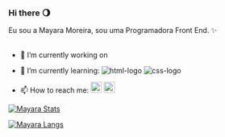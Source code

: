 ### Hi there   :waning_gibbous_moon:

Eu sou a Mayara Moreira, sou uma Programadora Front End. ✨
<br>
<br>
- 🔭 I’m currently working on
- 🌱 I’m currently learning: <img src="https://img.shields.io/badge/HTML-239120?style=for-the-badge&logo=html5&logoColor=white" alt="html-logo" /> <img src="https://img.shields.io/badge/CSS-239120?&style=for-the-badge&logo=css3&logoColor=white" alt="css-logo" />


- 📫 How to reach me:
<a href="https://www.instagram.com/mayhelenabraga/"><img width="22px" src="https://www.gov.br/mre/pt-br/consulado-orlando/orlando-arquivos/orlando-imagens/instagramlogo.jpg" alt="instragram-logo"/></a>
<a href="https://www.linkedin.com/in/mayara-braga-146427280/"  ><img width="22px" src="https://img.freepik.com/icones-gratis/linkedin_318-246161.jpg" alt="linkdin-logo"/></a>

[![Mayara Stats](https://github-readme-stats.vercel.app/api?username=MayaraMoreira)](https://github.com/anuraghazra/github-readme-stats)

[![Mayara Langs](https://github-readme-stats.vercel.app/api/top-langs/?username=MayaraMoreira)](https://github.com/anuraghazra/github-readme-stats)

